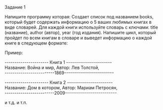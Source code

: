 Задание 1

Напишите программу которая:
Создает список под названием books, который будет содержать информацию о 5 ваших любимых книгах в виде словарей. 
Для каждой книги используйте словарь с ключами: title (название), author (автор), year (год издания).
Напишите цикл, который пройдет по всем книгам в словаре и выведет информацию о каждой книге в следующем формате:

Пример:

---------------------- Книга 1 -----------------------  
Название: Война и мир, Автор: Лев Толстой,  
-------------------------1869-------------------------  
 
 ---------------------- Книга 2 -----------------------  
 Название: Дом в котором, Автор: Мариам Петросян,  
 -------------------------2009--------------------------  
 
 и т.д. и т.п.
